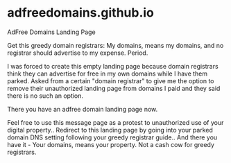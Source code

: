 # adfreedomains.github.io
AdFree Domains Landing Page

Get this greedy domain registrars:
My domains, means my domains, and no registrar should advertise to my expense.
Period.

I was forced to create this empty landing page because domain registrars think they can advertise for free in my own domains while I have them parked.
Asked from a certain "domain registrar" to give me the option to remove their unauthorized landing page from domains I paid and they said there is no such an option.

There you have an adfree domain landing page now.

Feel free to use this message page as a protest to unauthorized use of your digital property..
Redirect to this landing page by going into your parked domain DNS setting following your greedy registrar guide..
And there you have it - Your domains, means your property. Not a cash cow for greedy registrars.
